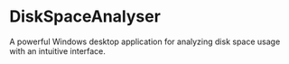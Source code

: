 # DiskSpaceAnalyser
A powerful Windows desktop application for analyzing disk space usage with an intuitive interface.
